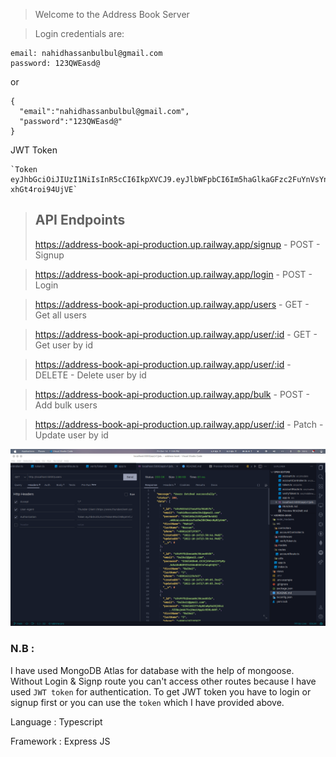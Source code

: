 > Welcome to the Address Book Server

> Login credentials are:

```
email: nahidhassanbulbul@gmail.com
password: 123QWEasd@
```

or

```
{
  "email":"nahidhassanbulbul@gmail.com",
  "password":"123QWEasd@"
}
```

JWT Token

```
`Token eyJhbGciOiJIUzI1NiIsInR5cCI6IkpXVCJ9.eyJlbWFpbCI6Im5haGlkaGFzc2FuYnVsYnVsQGdtYWlsLmNvbSIsImlhdCI6MTY2NTc2OTUyMSwiZXhwIjoxNjY4MzYxNTIxfQ.fhlEApPqB8c3th9ypQTr28xZSl3t-xhGt4roi94UjVE`
```

> ## API Endpoints
>
> https://address-book-api-production.up.railway.app/signup - POST - Signup

> https://address-book-api-production.up.railway.app/login - POST - Login

> https://address-book-api-production.up.railway.app/users - GET - Get all users

> https://address-book-api-production.up.railway.app/user/:id - GET - Get user by id

> https://address-book-api-production.up.railway.app/user/:id - DELETE - Delete user by id

> https://address-book-api-production.up.railway.app/bulk - POST - Add bulk users

> https://address-book-api-production.up.railway.app/user/:id - Patch - Update user by id

<img src="./views/Screenshot from 2022-10-14 23-58-06.png" alt="Users" >


### N.B :

I have used MongoDB Atlas for database with the help of mongoose. Without Login & Signp route
you can't access other routes because I have used `JWT token` for authentication.
To get JWT token you have to login or signup first or you can use the `token` which I have provided above.

Language : Typescript

Framework : Express JS
